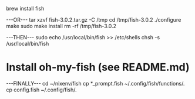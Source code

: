 brew install fish

---OR---
tar xzvf fish-3.0.2.tar.gz -C /tmp
cd /tmp/fish-3.0.2
./configure
make
sudo make install
rm -rf /tmp/fish-3.0.2

---THEN---
sudo echo /usr/local/bin/fish >> /etc/shells
chsh -s /usr/local/bin/fish

# Install oh-my-fish (see README.md)

---FINALLY---
cd ~/nixenv/fish
cp *_prompt.fish ~/.config/fish/functions/.
cp config.fish ~/.config/fish/.
